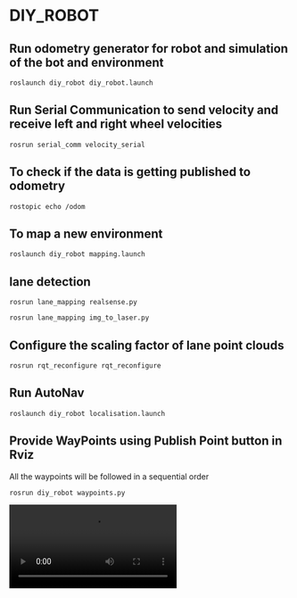 # DIY_ROBOT

## Run odometry generator for robot and simulation of the bot and environment  
```
roslaunch diy_robot diy_robot.launch 
```

## Run Serial Communication to send velocity and receive left and right wheel velocities   
```
rosrun serial_comm velocity_serial
```
## To check if the data is getting published to odometry
```
rostopic echo /odom
```
## To map a new environment
```
roslaunch diy_robot mapping.launch
```
## lane detection
```
rosrun lane_mapping realsense.py 
```
```
rosrun lane_mapping img_to_laser.py
```
## Configure the scaling factor of lane point clouds
```
rosrun rqt_reconfigure rqt_reconfigure
```
## Run AutoNav
```
roslaunch diy_robot localisation.launch
```
## Provide WayPoints using Publish Point button in Rviz
All the waypoints will be followed in a sequential order
```
rosrun diy_robot waypoints.py
```
![Test Run](https://raw.githubusercontent.com/Piyush-M01/diy_bot/v3.0/IGVC_autonav_test.mp4)
